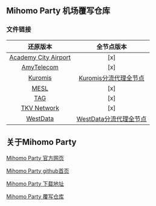 ## Mihomo Party 机场覆写仓库

### 文件链接

| 还原版本 | 全节点版本 | 
|    :---:     |     :---:      |
|[Academy City Airport](https://raw.githubusercontent.com/xiyily/mihomo_party-override_hub/main/yaml/Academy%20City%20Airport/Academy%20City%20Airport.yaml)|[x]|
|[AmyTelecom](https://raw.githubusercontent.com/xiyily/mihomo_party-override_hub/main/yaml/AmyTelecom/AmyTelecom.yaml)|[x]|
|[Kuromis](https://raw.githubusercontent.com/xiyily/mihomo_party-override_hub/main/yaml/Kuromis/Kuromis%20.yaml)|[Kuromis分流代理全节点](https://raw.githubusercontent.com/xiyily/mihomo_party-override_hub/main/yaml/Kuromis/Kuromis%E5%88%86%E6%B5%81%E4%BB%A3%E7%90%86%E5%85%A8%E8%8A%82%E7%82%B9.yaml)|
|[MESL](https://raw.githubusercontent.com/xiyily/mihomo_party-override_hub/main/yaml/MESL/MESL.yaml)|[x]|
|[TAG](https://raw.githubusercontent.com/xiyily/mihomo_party-override_hub/main/yaml/TAG/TAG.yaml)|[x]|
|[TKV Network](https://raw.githubusercontent.com/xiyily/mihomo_party-override_hub/main/yaml/TKV%20Network/TKV%20Network.yaml)|[x]|
|[WestData](https://raw.githubusercontent.com/xiyily/mihomo_party-override_hub/main/yaml/WestData/WestData.yaml)|[WestData分流代理全节点](https://raw.githubusercontent.com/xiyily/mihomo_party-override_hub/main/yaml/WestData/WestData%E5%88%86%E6%B5%81%E4%BB%A3%E7%90%86%E5%85%A8%E8%8A%82%E7%82%B9.yaml)|

## 关于Mihomo Party

[Mihomo Party 官方网页](https://mihomo.party/)

[Mihomo Party github首页](https://github.com/mihomo-party-org/mihomo-party)

[Mihomo Party 下载地址](https://github.com/mihomo-party-org/mihomo-party/releases)

[Mihomo Party 覆写仓库](https://github.com/mihomo-party-org/override-hub)

